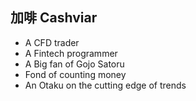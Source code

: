 ## 加啡 Cashviar

- A CFD trader
- A Fintech programmer
- A Big fan of Gojo Satoru
- Fond of counting money
- An Otaku on the cutting edge of trends
